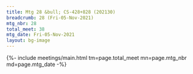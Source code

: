 ```yaml
---
title: Mtg 28 &bull; CS-428+828 (202130)
breadcrumb: 28 (Fri-05-Nov-2021)
mtg_nbr: 28
total_meet: 38
mtg_date: Fri-05-Nov-2021
layout: bg-image
---
```


{%- include meetings/main.html
    tm=page.total_meet
    mn=page.mtg_nbr
    md=page.mtg_date
-%}
